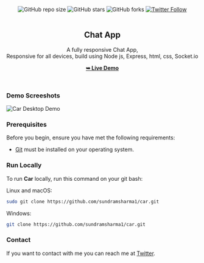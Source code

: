   <div align="center">
  
  ![GitHub repo size](https://img.shields.io/github/repo-size/sundramsharma1/Chat_App)
  ![GitHub stars](https://img.shields.io/github/stars/sundramsharma1/Chat_App?style=social)
  ![GitHub forks](https://img.shields.io/github/forks/sundramsharma1/Chat_App?style=social)
[![Twitter Follow](https://img.shields.io/twitter/follow/StarkSundram?style=social)](https://twitter.com/intent/follow?screen_name=StarkSundram)
<br />
<br />

 <h2 align="center"> Chat App </h2>
 
 A fully responsive Chat App, <br />Responsive for all devices, build using Node js, Express,  html, css, Socket.io
 
<a href="https://car-rif4.onrender.com"><strong>➥ Live Demo</strong></a>
  
</div>
<br />

### Demo Screeshots

![Car Desktop Demo](https://github.com/sundramsharma1/car/blob/master/Untitled.png)

### Prerequisites

Before you begin, ensure you have met the following requirements:

* [Git](https://git-scm.com/downloads "Download Git") must be installed on your operating system.

### Run Locally

To run **Car** locally, run this command on your git bash:

Linux and macOS:

```bash
sudo git clone https://github.com/sundramsharma1/car.git
```

Windows:

```bash
git clone https://github.com/sundramsharma1/car.git
```

### Contact

If you want to contact with me you can reach me at [Twitter](https://www.twitter.com/StarkSundram).

